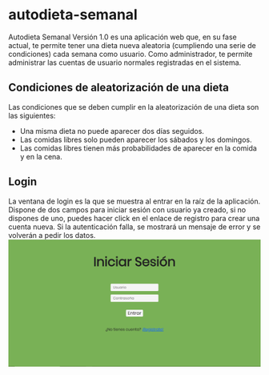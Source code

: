 # autodieta-semanal
Autodieta Semanal Versión 1.0 es una aplicación web que, en su fase actual, te permite tener una dieta nueva aleatoria (cumpliendo una serie de condiciones) cada semana como usuario. Como administrador, te permite administrar las cuentas de usuario normales registradas en el sistema.
## Condiciones de aleatorización de una dieta
Las condiciones que se deben cumplir en la aleatorización de una dieta son las siguientes:
* Una misma dieta no puede aparecer dos días seguidos.
* Las comidas libres solo pueden aparecer los sábados y los domingos.
* Las comidas libres tienen más probabilidades de aparecer en la comida y en la cena.
## Login
La ventana de login es la que se muestra al entrar en la raíz de la aplicación. Dispone de dos campos para iniciar sesión con usuario ya creado, si no dispones de uno, puedes hacer click en el enlace de registro para crear una cuenta nueva.
Si la autenticación falla, se mostrará un mensaje de error y se volverán a pedir los datos.
![Login](/Capturas/login.PNG)